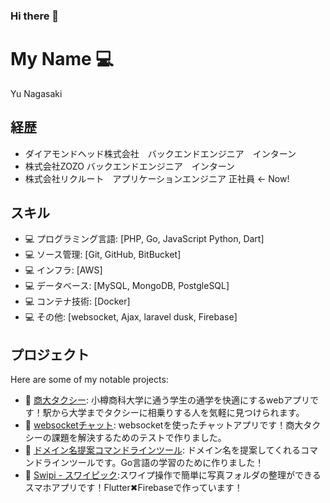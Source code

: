 ### Hi there 👋

# My Name 💻
Yu Nagasaki

## 経歴
- ダイアモンドヘッド株式会社　バックエンドエンジニア　インターン
- 株式会社ZOZO バックエンドエンジニア　インターン
- 株式会社リクルート　アプリケーションエンジニア 正社員 ← Now! 

## スキル
- 💻 プログラミング言語: [PHP, Go, JavaScript Python, Dart]
- 💻 ソース管理: [Git, GitHub, BitBucket]
- 💻 インフラ: [AWS]
- 💻 データベース: [MySQL, MongoDB, PostgleSQL]
- 💻 コンテナ技術: [Docker]
- 💻 その他: [websocket, Ajax, laravel dusk, Firebase]
## プロジェクト
Here are some of my notable projects:
- 🚀 [商大タクシー](https://github.com/YuNaga224/shodaitaxi): 小樽商科大学に通う学生の通学を快適にするwebアプリです！駅から大学までタクシーに相乗りする人を気軽に見つけられます。
- 🚀 [websocketチャット](https://github.com/YuNaga224/websocketChat): websocketを使ったチャットアプリです！商大タクシーの課題を解決するためのテストで作りました。
- 🚀 [ドメイン名提案コマンドラインツール](https://github.com/YuNaga224/domain-name-suggestion-tool): ドメイン名を提案してくれるコマンドラインツールです。Go言語の学習のために作りました！
- 🚀 [Swipi - スワイピック](https://apps.apple.com/jp/app/swipic-%E3%82%B9%E3%83%AF%E3%82%A4%E3%83%94%E3%83%83%E3%82%AF/id6505006398):スワイプ操作で簡単に写真フォルダの整理ができるスマホアプリです！Flutter✖Firebaseで作っています！

